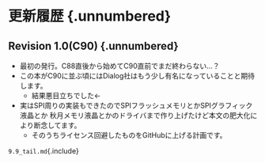 # 更新履歴 {.unnumbered}
## Revision 1.0(C90) {.unnumbered}
- 最初の発行。C88直後から始めてC90直前でまだ終わらない…？
- この本がC90に並ぶ頃にはDialog社はもう少し有名になっていることと期待します。
    - 結果悪目立ちでした←
- 実はSPI周りの実装もできたのでSPIフラッシュメモリとかSPIグラフィック液晶とか
秋月メモリ液晶とかのドライバまで作り上げたけど本文の肥大化により断念してます。
    - そのうちライセンス回避したものをGitHubに上げる計画です。

`9.9_tail.md`{.include}
